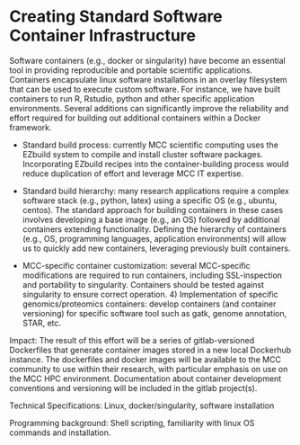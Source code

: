 # Creating Standard Software Container Infrastructure

Software containers (e.g., docker or singularity) have become an essential tool in providing reproducible and portable scientific applications. Containers encapsulate linux software installations in an overlay filesystem that can be used to execute custom software. For instance, we have built containers to run R, Rstudio, python and other specific application environments. Several additions can significantly improve the reliability and effort required for building out additional containers within a Docker framework.

- Standard build process: currently MCC scientific computing uses the EZbuild system to compile and install cluster software packages. Incorporating EZbuild recipes into the container-building process would reduce duplication of effort and leverage MCC IT expertise.

- Standard build hierarchy: many research applications require a complex software stack (e.g., python, latex) using a specific OS (e.g., ubuntu, centos). The standard approach for building containers in these cases involves developing a base image (e.g., an OS) followed by additional containers extending functionality. Defining the hierarchy of containers (e.g., OS, programming languages, application environments) will allow us to quickly add new containers, leveraging previously built containers.

- MCC-specific container customization: several MCC-specific modifications are required to run containers, including SSL-inspection and portability to singularity. Containers should be tested against singularity to ensure correct operation. 4) Implementation of specific genomics/proteomics containers: develop containers (and container versioning) for specific software tool such as gatk, genome annotation, STAR, etc.

Impact: The result of this effort will be a series of gitlab-versioned Dockerfiles that generate container images stored in a new local Dockerhub instance. The dockerfiles and docker images will be available to the MCC community to use within their research, with particular emphasis on use on the MCC HPC environment. Documentation about container development conventions and versioning will be included in the gitlab project(s).

Technical Specifications: Linux, docker/singularity, software installation

Programming background: Shell scripting, familiarity with linux OS commands and installation.
